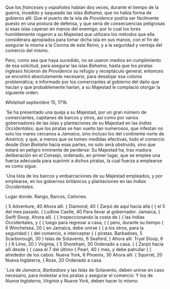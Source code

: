 Que los *franceses* y *españoles* habían dos veces, durante el tiempo de la guerra, invadido y saqueado las islas *Bahama*, que no había forma de gobierno allí: Que el puerto de la isla de *Providence* podría ser fácilmente puesto en una postura de defensa, y que sería de consecuencias peligrosas si esas islas cayeran en manos del enemigo; por lo cual los lores humildemente rogaron a su Majestad que utilizara los métodos que ella considerara apropiados para tomar dicha isla en sus manos, con el fin de asegurar la misma a la Corona de este Reino, y a la seguridad y ventaja del comercio del mismo.

Pero, como sea que haya sucedido, no se usaron medios en cumplimiento de esa solicitud, para asegurar las islas *Bahama*, hasta que los piratas *ingleses* hicieron de *Providence* su refugio y receptáculo general; entonces se encontró absolutamente necesario, para desalojar esa colonia problemática; e informado por los comerciantes al gobierno del daño que hacían y que probablemente harían, a su Majestad le complació otorgar la siguiente orden.

*Whitehall septiembre* 15, 1716.

`Se ha presentado una queja a su Majestad, por un gran número de comerciantes, capitanes de barcos y otros, así como por varios gobernadores de las islas y plantaciones de su Majestad en las *Indias Occidentales*; que los piratas se han vuelto tan numerosos, que infestan no solo los mares cercanos a *Jamaica*, sino incluso los del continente norte de *América*; y que, a menos que se tomen medidas efectivas, todo el comercio desde *Gran Bretaña* hacia esas partes, no solo será obstruido, sino que estará en peligro inminente de perderse: Su Majestad ha, tras madura deliberación en el Consejo, ordenado, en primer lugar, que se emplee una fuerza adecuada para suprimir a dichos piratas, la cual fuerza a emplearse es como sigue.

`Una lista de los barcos y embarcaciones de su Majestad empleados, y por emplearse, en los gobiernos británicos y plantaciones en las *Indias Occidentales*.

Lugar donde.      Rango,   Barcos,      Cañones.

{  5    Adventure,     40   Ahora allí.
                 {       Diamond,       40 { Zarpó de aquí hacia allá
                 {                         { el 5 del mes pasado.
                 {       Ludlow Castle, 40   Para llevar al gobernador.
Jamaica,         {       Swift Sloop,        Ahora allí.
                 {                         { Inspeccionando la costa de
                 {                         { las Indias Occidentales, y
                 {                         { luego para regresar a casa;
                 {                         { pero, durante su tiempo
                 {  6    Winchelsea,    20 { en Jamaica, debe unirse
                 {                         { a los otros, para la seguridad
                 {                         { del comercio, e interceptar
                 {                         { piratas.
Barbadoes,          5    Scarborough,   30 }
Islas de Sotavento, 6    Seaford,          } Ahora allí.
                         Tryal Sloop,    6 }
                 {  6    Lime,          20 }
Virginia,        {  5    Shoreham,      30   Ordenado a casa.
                 {                         { Zarpó hacia allí desde
                 {                         { casa el 7 del último
                 {       Pearl,         40 { mes, y debe patrullar
                 {                         { alrededor de los cabos.
Nueva York,        6    Phoenix,       30   Ahora allí.
                 {       Squirrel,      20
Nueva Inglaterra, {       Rose,          20   Ordenado a casa.

`Los de *Jamaica*, *Barbadoes* y las Islas de Sotavento, deben unirse en caso necesario, para molestar a los piratas y asegurar el comercio: Y los de *Nueva Inglaterra*, *Virginia* y *Nueva York*, deben hacer lo mismo.